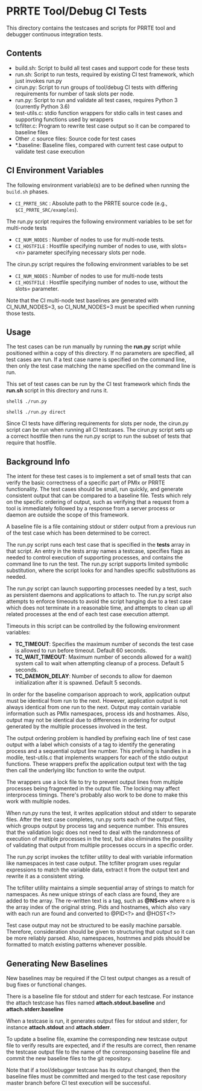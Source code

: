 # PRRTE Tool/Debug CI Tests
This directory contains the testcases and scripts for PRRTE tool and debugger continuous integration tests.

## Contents
+ build.sh: Script to build all test cases and support code for these tests
+ run.sh: Script to run tests, required by existing CI test framework, which just invokes run.py
+ cirun.py: Script to run groups of tool/debug CI tests with differing requirements for number of task slots per node.
+ run.py: Script to run and validate all test cases, requires Python 3 (currently Python 3.6)
+ test-utils.c: stdio function wrappers for stdio calls in test cases and supporting functions used by wrappers
+ tcfilter.c: Program to rewrite test case output so it can be compared to baseline files
+ Other .c source files: Source code for test cases
+ \*.baseline: Baseline files, compared with current test case output to validate test case execution

## CI Environment Variables

The following environment variable(s) are to be defined when running the `build.sh` phases.

 * `CI_PRRTE_SRC` : Absolute path to the PRRTE source code (e.g., `$CI_PRRTE_SRC/examples`).

The run.py script requires the following environment variables to be set for multi-node tests

* `CI_NUM_NODES` : Number of nodes to use for multi-node tests.
* `CI_HOSTFILE` : Hostfile specifying number of nodes to use, with slots=&LT;n&GT; parameter specifying necessary slots per node.

The cirun.py script requires the following environment variables to be set

* `CI_NUM_NODES` : Number of nodes to use for multi-node tests
* `CI_HOSTFILE` : Hostfile specifying number of nodes to use, without the slots= parameter.

Note that the CI multi-node test baselines are generated with CI_NUM_NODES=3, so CI_NUM_NODES=3 must be specified when running those tests.

## Usage
The test cases can be run manually by running the **run.py** script while positioned within a copy of this directory. 
If no parameters are specified, all test cases are run. If a test case name is specified on the command line,
then only the test case matching the name specified on the command line is run.

This set of test cases can be run by the CI test framework which finds the **run.sh** script in this directory and runs it.

```
shell$ ./run.py
```

```
shell$ ./run.py direct
```

Since CI tests have differing requirements for slots per node, the cirun.py script can be run when running all CI testcases. The cirun.py script sets up a correct hostfile then runs the run.py script to run the subset of tests that require that hostfile.

## Background Info
The intent for these test cases is to implement a set of small tests that can verify the basic correctness of a specific part 
of PMIx or PRRTE functionality. The test cases should be small, run quickly, and generate consistent output that can
be compared to a baseline file. Tests which rely on the specific ordering of output, such as verifying that a request from
a tool is immediately followed by a response from a server process or daemon are outside the scope of this framework.

A baseline file is a file containing stdout or stderr output from a previous run of the
test case which has been determined to be correct.

The run.py script runs each test case that is specified in the **tests** array in that script. An entry in the tests array
names a testcase, specifies flags as needed to control execution of supporting processes, and contains the command line to
run the test. The run.py script supports limited symbolic substitution, where the script looks for and handles specific
substitutions as needed.

The run.py script can launch supporting processes needed by a test, such as persistent daemons and applications
to attach to. The run.py script also attempts to enforce timeouts to avoid the script hanging due to a test case which
does not terminate in a reasonable time, and attempts to clean up all related processes at the end of each test case
execution attempt.

Timeouts in this script can be controlled by the following environment variables:
+ **TC_TIMEOUT**: Specifies the maximum number of seconds the test case is allowed to run before timeout. Default 60 seconds.
+ **TC_WAIT_TIMEOUT**: Maximum number of seconds allowed for a wait() system call to wait when attempting cleanup of a process.
Default 5 seconds.
+ **TC_DAEMON_DELAY**: Number of seconds to allow for daemon initialization after it is spawned. Default 5 seconds.


In order for the baseline comparison approach to work, application output must be identical from run to the next. However,
application output is not always identical from one run to the next. Output may contain variable information such as
PMIx namespaces, process ids and hostnames. Also, output may not be identical due to differences in ordering for output 
generated by the multiple processes involved in the test.

The output ordering problem is handled by prefixing each line of test case output with a label which consists of a tag to 
identify the generating process and a sequential output line number. This prefixing is handles in a modile, test-utils.c 
that implements wrappers for each of the stdio output functions. These wrappers prefix the application output text with
the tag then call the underlying libc function to write the output. 

The wrappers use a lock file to try to prevent output lines from multiple processes being fragmented in the output file.
The locking may affect interprocess timings. There's probably also work to be done to make this work with multiple nodes.

When run.py runs the test, it writes application stdout and stderr to separate files. After the test case completes, run.py 
sorts each of the output files, which groups output by process tag and sequence number. This ensures that the validation
logic does not need to deal with the randomness of execution of multiple processes in the test, but also eliminates
the possility of validating that output from multiple processes occurs in a specific order.

The run.py script invokes the tcfilter utility to deal with variable information like namespaces in test case output.
The tcfilter program uses regular expressions to match the variable data, extract it from the output text and rewrite
it as a consistent string.

The tcfilter utility maintains a simple sequential array of strings to match for namespaces. As new unique strings of each class are found, they are added to the array.  The re-written text is a tag, such as **@NS&lt;n&gt;** where n is the array index of the original string.  Pids and hostnames, which also vary with each run are found and converted to @PID&LT;?&GT; and @HOST&LT;?&GT;
  
Test case output may not be structured to be easily machine parsable. Therefore, consideration should be given to
structuring that output so it can be more reliably parsed. Also, namespaces, hostnmes and pids should be formatted to match existing patterns whenever possible.

## Generating New Baselines
New baselines may be required if the CI test output changes as a result of bug fixes or functional changes.

There is a baseline file for stdout and stderr for each testcase. For instance the attach testcase has files named **attach.stdout.baseline** and **attach.stderr.baseline**

When a testcase is run, it generates output files for stdout and stderr, for instance **attach.stdout** and **attach.stderr**.

To update a bseline file, examine the corresponding new testcase output file to verify results are expected, and if the results are correct, then rename the testcase output file to the name of the corresponsing baseline file and commit the new baseline files to the git repository.

Note that if a tool/debugger testcase has its output changed, then the baseline files must be committed and merged to the test case repository master branch before CI test execution will be successful.
